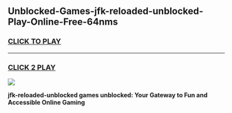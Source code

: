 
## Unblocked-Games-jfk-reloaded-unblocked-Play-Online-Free-64nms
<h3>
<a href="https://premium76.site?title=jfk-reloaded-unblocked&ref=26A">CLICK TO PLAY</a></h3>
<hr>

<h3>
<a href="https://premium76.site?title=jfk-reloaded-unblocked&ref=26A">CLICK 2 PLAY</a>
  
</h3>

<a href="https://premium76.site?title=jfk-reloaded-unblocked&ref=26A"><img src="https://clearcache.store/games.png"></a>


**jfk-reloaded-unblocked games unblocked: Your Gateway to Fun and Accessible Online Gaming**
